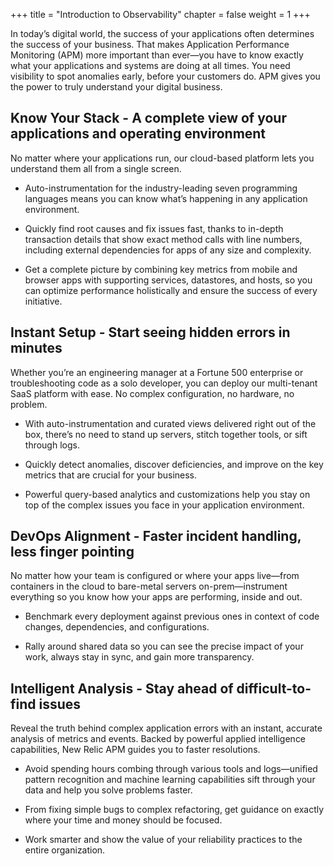+++
title = "Introduction to Observability"
chapter = false
weight = 1
+++

In today’s digital world, the success of your applications often determines the success of your business. That makes Application Performance Monitoring (APM) more important than ever—you have to know exactly what your applications and systems are doing at all times. You need visibility to spot anomalies early, before your customers do. APM gives you the power to truly understand your digital business.

## Know Your Stack - A complete view of your applications and operating environment
No matter where your applications run, our cloud-based platform lets you understand them all from a single screen. 

* Auto-instrumentation for the industry-leading seven programming languages means you can know what’s happening in any application environment.

* Quickly find root causes and fix issues fast, thanks to in-depth transaction details that show exact method calls with line numbers, including external dependencies for apps of any size and complexity.

* Get a complete picture by combining key metrics from mobile and browser apps with supporting services, datastores, and hosts, so you can optimize performance holistically and ensure the success of every initiative.

## Instant Setup - Start seeing hidden errors in minutes

Whether you’re an engineering manager at a Fortune 500 enterprise or troubleshooting code as a solo developer, you can deploy our multi-tenant SaaS platform with ease. No complex configuration, no hardware, no problem. 

* With auto-instrumentation and curated views delivered right out of the box, there’s no need to stand up servers, stitch together tools, or sift through logs. 

* Quickly detect anomalies, discover deficiencies, and improve on the key metrics that are crucial for your business. 

* Powerful query-based analytics and customizations help you stay on top of the complex issues you face in your application environment.

## DevOps Alignment - Faster incident handling, less finger pointing

No matter how your team is configured or where your apps live—from containers in the cloud to bare-metal servers on-prem—instrument everything so you know how your apps are performing, inside and out.  

* Benchmark every deployment against previous ones in context of code changes, dependencies, and configurations.

* Rally around shared data so you can see the precise impact of your work, always stay in sync, and gain more transparency.

## Intelligent Analysis - Stay ahead of difficult-to-find issues

Reveal the truth behind complex application errors with an instant, accurate analysis of metrics and events. Backed by powerful applied intelligence capabilities, New Relic APM guides you to faster resolutions. 

* Avoid spending hours combing through various tools and logs—unified pattern recognition and machine learning capabilities sift through your data and help you solve problems faster.  

* From fixing simple bugs to complex refactoring, get guidance on exactly where your time and money should be focused.

* Work smarter and show the value of your reliability practices to the entire organization. 
